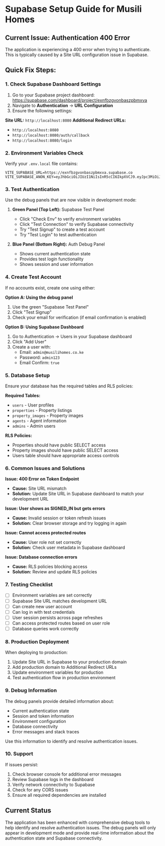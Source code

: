# Supabase Setup Guide for Musili Homes

## Current Issue: Authentication 400 Error

The application is experiencing a 400 error when trying to authenticate. This is typically caused by a Site URL configuration issue in Supabase.

## Quick Fix Steps:

### 1. Check Supabase Dashboard Settings

1. Go to your Supabase project dashboard: https://supabase.com/dashboard/project/exnfbzgvonbaszpbmxva
2. Navigate to **Authentication** → **URL Configuration**
3. Ensure the following settings:

**Site URL:** `http://localhost:8080`
**Additional Redirect URLs:** 
- `http://localhost:8080`
- `http://localhost:8080/auth/callback`
- `http://localhost:8080/login`

### 2. Environment Variables Check

Verify your `.env.local` file contains:
```
VITE_SUPABASE_URL=https://exnfbzgvonbaszpbmxva.supabase.co
VITE_SUPABASE_ANON_KEY=eyJhbGciOiJIUzI1NiIsInR5cCI6IkpXVCJ9.eyJpc3MiOiJzdXBhYmFzZSIsInJlZiI6ImV4bmZiemd2b25iYXN6cGJteHZhIiwicm9sZSI6ImFub24iLCJpYXQiOjE3MzU5MjU4NzQsImV4cCI6MjA1MTUwMTg3NH0.Ej8Ej8Ej8Ej8Ej8Ej8Ej8Ej8Ej8Ej8Ej8Ej8Ej8
```

### 3. Test Authentication

Use the debug panels that are now visible in development mode:

1. **Green Panel (Top Left):** Supabase Test Panel
   - Click "Check Env" to verify environment variables
   - Click "Test Connection" to verify Supabase connectivity
   - Try "Test Signup" to create a test account
   - Try "Test Login" to test authentication

2. **Blue Panel (Bottom Right):** Auth Debug Panel
   - Shows current authentication state
   - Provides test login functionality
   - Shows session and user information

### 4. Create Test Account

If no accounts exist, create one using either:

**Option A: Using the debug panel**
1. Use the green "Supabase Test Panel"
2. Click "Test Signup"
3. Check your email for verification (if email confirmation is enabled)

**Option B: Using Supabase Dashboard**
1. Go to Authentication → Users in your Supabase dashboard
2. Click "Add User"
3. Create a user with:
   - Email: `admin@musilihomes.co.ke`
   - Password: `admin123`
   - Email Confirm: `true`

### 5. Database Setup

Ensure your database has the required tables and RLS policies:

**Required Tables:**
- `users` - User profiles
- `properties` - Property listings
- `property_images` - Property images
- `agents` - Agent information
- `admins` - Admin users

**RLS Policies:**
- Properties should have public SELECT access
- Property images should have public SELECT access
- Users table should have appropriate access controls

### 6. Common Issues and Solutions

**Issue: 400 Error on Token Endpoint**
- **Cause:** Site URL mismatch
- **Solution:** Update Site URL in Supabase dashboard to match your development URL

**Issue: User shows as SIGNED_IN but gets errors**
- **Cause:** Invalid session or token refresh issues
- **Solution:** Clear browser storage and try logging in again

**Issue: Cannot access protected routes**
- **Cause:** User role not set correctly
- **Solution:** Check user metadata in Supabase dashboard

**Issue: Database connection errors**
- **Cause:** RLS policies blocking access
- **Solution:** Review and update RLS policies

### 7. Testing Checklist

- [ ] Environment variables are set correctly
- [ ] Supabase Site URL matches development URL
- [ ] Can create new user account
- [ ] Can log in with test credentials
- [ ] User session persists across page refreshes
- [ ] Can access protected routes based on user role
- [ ] Database queries work correctly

### 8. Production Deployment

When deploying to production:

1. Update Site URL in Supabase to your production domain
2. Add production domain to Additional Redirect URLs
3. Update environment variables for production
4. Test authentication flow in production environment

### 9. Debug Information

The debug panels provide detailed information about:
- Current authentication state
- Session and token information
- Environment configuration
- Database connectivity
- Error messages and stack traces

Use this information to identify and resolve authentication issues.

### 10. Support

If issues persist:
1. Check browser console for additional error messages
2. Review Supabase logs in the dashboard
3. Verify network connectivity to Supabase
4. Check for any CORS issues
5. Ensure all required dependencies are installed

## Current Status

The application has been enhanced with comprehensive debug tools to help identify and resolve authentication issues. The debug panels will only appear in development mode and provide real-time information about the authentication state and Supabase connectivity.
